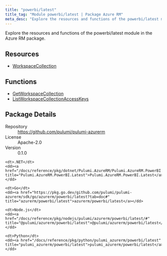 ```yaml
---
title: "powerbi/latest"
title_tag: "Module powerbi/latest | Package Azure RM"
meta_desc: "Explore the resources and functions of the powerbi/latest module in the Azure RM package."
---
```


<!-- WARNING: this file was generated by Pulumi Docs Generator. -->
<!-- Do not edit by hand unless you're certain you know what you are doing! -->

Explore the resources and functions of the powerbi/latest module in the Azure RM package.

<h2 id="resources">Resources</h2>
<ul class="api">
    <li><a href="workspacecollection" title="WorkspaceCollection"><span class="symbol resource"></span>WorkspaceCollection</a></li>
</ul>

<h2 id="functions">Functions</h2>
<ul class="api">
    <li><a href="getworkspacecollection" title="GetWorkspaceCollection"><span class="symbol function"></span>GetWorkspaceCollection</a></li>
    <li><a href="listworkspacecollectionaccesskeys" title="ListWorkspaceCollectionAccessKeys"><span class="symbol function"></span>ListWorkspaceCollectionAccessKeys</a></li>
</ul>

<h2 id="package-details">Package Details</h2>
<dl class="package-details">
	<dt>Repository</dt>
	<dd><a href="https://github.com/pulumi/pulumi-azurerm">https://github.com/pulumi/pulumi-azurerm</a></dd>
	<dt>License</dt>
	<dd>Apache-2.0</dd>
	<dt>Version</dt>
	<dd>0.1.0</dd>
</dl>



<dl class="tabular">

    <dt>.NET</dt>
    <dd><a href="/docs/reference/pkg/dotnet/Pulumi.AzureRM/Pulumi.AzureRM.PowerBI.Latest.html" title="Pulumi.AzureRM.PowerBI.Latest">Pulumi.AzureRM.PowerBI.Latest</a></dd>

    <dt>Go</dt>
    <dd><a href="https://pkg.go.dev/github.com/pulumi/pulumi-azurerm/sdk/go/azurerm/powerbi/latest?tab=doc#" title="azurerm/powerbi/latest">azurerm/powerbi/latest</a></dd>

    <dt>Node.js</dt>
    <dd><a href="/docs/reference/pkg/nodejs/pulumi/azurerm/powerbi/latest/#" title="@pulumi/azurerm/powerbi/latest">@pulumi/azurerm/powerbi/latest</a></dd>

    <dt>Python</dt>
    <dd><a href="/docs/reference/pkg/python/pulumi_azurerm/powerbi/latest" title="pulumi_azurerm/powerbi/latest">pulumi_azurerm/powerbi/latest</a></dd>

</dl>


